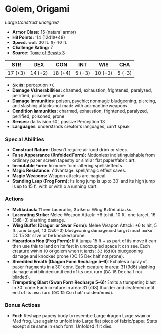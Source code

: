 # Golem, Origami

*Large* *Construct* *unaligned*

- **Armor Class:** 15 (natural armor)
- **Hit Points:** 114 (12d10+48)
- **Speed:** walk 30 ft. fly 40 ft.
- **Challenge Rating:** 7
- **Source:** [Tome of Beasts 3](https://koboldpress.com/kpstore/product/tome-of-beasts-2-for-5th-edition/)

| STR | DEX | CON | INT | WIS | CHA |
| --- | --- | --- | --- | --- | --- |
| 17 (+3) | 14 (+2) | 18 (+4) | 5 (-3) | 10 (+0) | 5 (-3) |

- **Skills:** perception +0
- **Damage Vulnerabilities:** charmed, exhaustion, frightened, paralyzed, petrified, poisoned, prone
- **Damage Immunities:** poison, psychic; nonmagic bludgeoning, piercing, and slashing attacks not made with adamantine weapons
- **Condition Immunities:** charmed, exhaustion, frightened, paralyzed, petrified, poisoned, prone
- **Senses:** darkvision 60', passive Perception 13
- **Languages:** understands creator's languages, can’t speak
### Special Abilities
- **Construct Nature:** Doesn’t require air food drink or sleep.
- **False Appearance (Unfolded Form):** Motionless indistinguishable from ordinary paper screen tapestry or similar flat paper/fabric art.
- **Immutable Form:** Immune: form-altering spells/effects.
- **Magic Resistance:** Advantage: spell/magic effect saves.
- **Magic Weapons:** Weapon attacks are magical.
- **Standing Leap (Frog Form):** Its long jump is up to 30' and its high jump is up to 15 ft. with or with o a running start.
### Actions
- **Multiattack:** Three Lacerating Strike or Wing Buffet attacks.
- **Lacerating Strike:** Melee Weapon Attack: +6 to hit, 10 ft., one target, 16 (3d8+3) slashing damage.
- **Wing Buffet (Dragon or Swan Form):** Melee Weapon Attack: +6 to hit, 5 ft., one target, 13 (3d6+3) bludgeoning damage and target must make DC 15 Str save or be knocked prone.
- **Hazardous Hop (Frog Form):** If it jumps 15 ft.+ as part of its move it can then use this to land on its feet in unoccupied space it can see. Each creature within 10 of golem when it lands: 33 (6d10) bludgeoning damage and knocked prone (DC 15 Dex half not prone).
- **Shredded Breath (Dragon Form Recharge 5–6):** Exhales a spray of paper fragments in a 30' cone. Each creature in area: 31 (9d6) slashing damage and blinded until end of its next turn (DC 15 Dex half not blinded).
- **Trumpeting Blast (Swan Form Recharge 5–6):** Emits a trumpeting blast in 30' cone. Each creature in area: 31 (7d8) thunder and deafened until end of its next turn (DC 15 Con half not deafened).
### Bonus Actions
- **Fold:** Reshape papery body to resemble Large dragon Large swan or Med frog. Use again to unfold into Large flat piece of fabric/paper. Stats except size same in each form. Unfolded if it dies.

